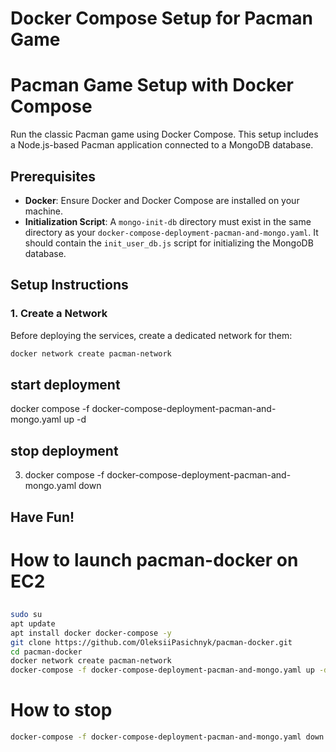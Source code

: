 # Docker Compose Setup for Pacman Game

# Pacman Game Setup with Docker Compose

Run the classic Pacman game using Docker Compose. This setup includes a Node.js-based Pacman application connected to a MongoDB database.

## Prerequisites

- **Docker**: Ensure Docker and Docker Compose are installed on your machine.
- **Initialization Script**: A `mongo-init-db` directory must exist in the same directory as your `docker-compose-deployment-pacman-and-mongo.yaml`. It should contain the `init_user_db.js` script for initializing the MongoDB database.

## Setup Instructions

### 1. Create a Network

Before deploying the services, create a dedicated network for them:

```bash
docker network create pacman-network
```
## start deployment 
docker compose -f docker-compose-deployment-pacman-and-mongo.yaml up -d
## stop deployment
3. docker compose -f docker-compose-deployment-pacman-and-mongo.yaml down
## Have Fun!

# How to launch pacman-docker on EC2
## 
```bash
sudo su
apt update
apt install docker docker-compose -y
git clone https://github.com/OleksiiPasichnyk/pacman-docker.git
cd pacman-docker
docker network create pacman-network
docker-compose -f docker-compose-deployment-pacman-and-mongo.yaml up -d
```
# How to stop
```bash
docker-compose -f docker-compose-deployment-pacman-and-mongo.yaml down
```
